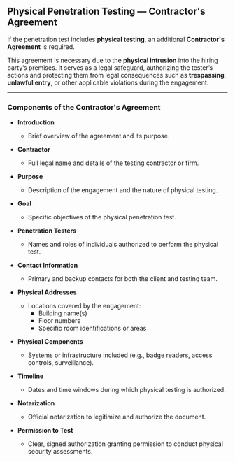 ## Physical Penetration Testing — Contractor's Agreement

If the penetration test includes **physical testing**, an additional **Contractor's Agreement** is required.

This agreement is necessary due to the **physical intrusion** into the hiring party’s premises. It serves as a legal safeguard, authorizing the tester’s actions and protecting them from legal consequences such as **trespassing**, **unlawful entry**, or other applicable violations during the engagement.

---

### Components of the Contractor's Agreement

- **Introduction**
  - Brief overview of the agreement and its purpose.

- **Contractor**
  - Full legal name and details of the testing contractor or firm.

- **Purpose**
  - Description of the engagement and the nature of physical testing.

- **Goal**
  - Specific objectives of the physical penetration test.

- **Penetration Testers**
  - Names and roles of individuals authorized to perform the physical test.

- **Contact Information**
  - Primary and backup contacts for both the client and testing team.

- **Physical Addresses**
  - Locations covered by the engagement:
    - Building name(s)
    - Floor numbers
    - Specific room identifications or areas

- **Physical Components**
  - Systems or infrastructure included (e.g., badge readers, access controls, surveillance).

- **Timeline**
  - Dates and time windows during which physical testing is authorized.

- **Notarization**
  - Official notarization to legitimize and authorize the document.

- **Permission to Test**
  - Clear, signed authorization granting permission to conduct physical security assessments.
